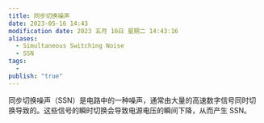 ```yaml
---
title: 同步切换噪声
date: 2023-05-16 14:43
modification date: 2023 五月 16日 星期二 14:43:16
aliases:
  - Simultaneous Switching Noise
  - SSN
tags:
  - 
publish: "true"
---
```


同步切换噪声（SSN）是电路中的一种噪声，通常由大量的高速数字信号同时切换导致的。这些信号的瞬时切换会导致电源电压的瞬间下降，从而产生 SSN。

